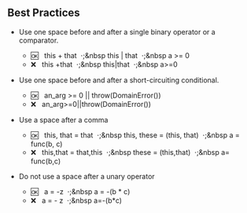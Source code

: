 ## Best Practices

- Use one space before and after a single binary operator or a comparator.
  - :ok:&nbsp;&nbsp; this + that &nbsp;⋅;&nbsp this | that &nbsp;⋅;&nbsp a >= 0
  - :x:&nbsp;&nbsp;  this +that &nbsp;⋅;&nbsp this|that &nbsp;⋅;&nbsp a>=0

- Use one space before and after a short-circuiting conditional.
  - :ok:&nbsp;&nbsp; an_arg >= 0 || throw(DomainError())
  - :x:&nbsp;&nbsp;  an_arg>=0||throw(DomainError())
  
- Use a space after a comma
  - :ok:&nbsp;&nbsp; this, that = that &nbsp;⋅;&nbsp this, these = (this, that) &nbsp;⋅;&nbsp a = func(b, c)
  - :x:&nbsp;&nbsp;  this,that = that,this &nbsp;⋅;&nbsp these = (this,that) &nbsp;⋅;&nbsp a= func(b,c)

- Do not use a space after a unary operator
  - :ok:&nbsp;&nbsp; a = -z &nbsp;⋅;&nbsp a = -(b * c)
  - :x:&nbsp;&nbsp;  a = - z &nbsp;⋅;&nbsp a=-(b*c)
  
 
